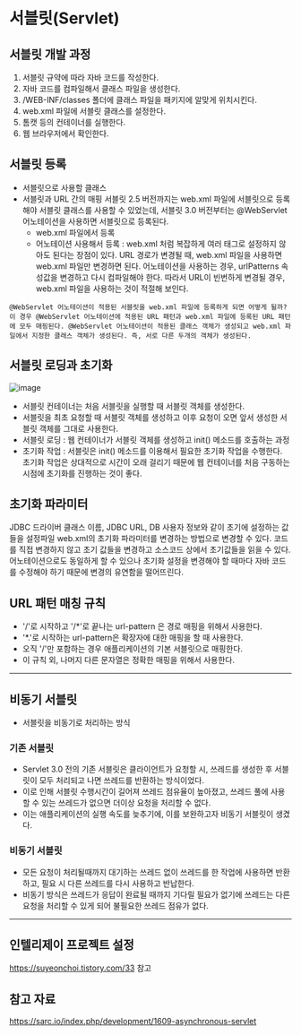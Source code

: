 # 서블릿(Servlet)

## 서블릿 개발 과정
1. 서블릿 규약에 따라 자바 코드를 작성한다.
2. 자바 코드를 컴파일해서 클래스 파일을 생성한다.
3. /WEB-INF/classes 폴더에 클래스 파일을 패키지에 알맞게 위치시킨다.
4. web.xml 파일에 서블릿 클래스를 설정한다.
5. 톰캣 등의 컨테이너를 실행한다.
6. 웹 브라우저에서 확인한다.

## 서블릿 등록
* 서블릿으로 사용할 클래스
* 서블릿과 URL 간의 매핑
    서블릿 2.5 버전까지는 web.xml 파일에 서블릿으로 등록해야 서블릿 클래스를 사용할 수 있었는데, 서블릿 3.0 버전부터는 @WebServlet 어노테이션을 사용하면 서블릿으로 등록된다.
    * web.xml 파일에서 등록
    * 어노테이션 사용해서 등록 : web.xml 처럼 복잡하게 여러 태그로 설정하지 않아도 된다는 장점이 있다.
    URL 경로가 변경될 때, web.xml 파일을 사용하면 web.xml 파일만 변경하면 된다. 어노테이션을 사용하는 경우, urlPatterns 속성값을 변경하고 다시 컴파일해야 한다. 따라서 URL이 빈번하게 변경될 경우, web.xml 파일을 사용하는 것이 적절해 보인다.
```
@WebServlet 어노테이션이 적용된 서블릿을 web.xml 파일에 등록하게 되면 어떻게 될까?
이 경우 @WebServlet 어노테이션에 적용된 URL 패턴과 web.xml 파일에 등록된 URL 패턴에 모두 매핑된다. @WebServlet 어노테이션이 적용된 클래스 객체가 생성되고 web.xml 파일에서 지정한 클래스 객체가 생성된다. 즉, 서로 다른 두개의 객체가 생성된다.
```

## 서블릿 로딩과 초기화
![image](https://github.com/kmularise/TIL/assets/106499310/9dd3b0b6-cb23-48b7-b91f-63ea1194c7f8)
* 서블릿 컨테이너는 처음 서블릿을 실행할 때 서블릿 객체를 생성한다.
* 서블릿을 최초 요청할 때 서블릿 객체를 생성하고 이후 요청이 오면 앞서 생성한 서블릿 객체를 그대로 사용한다.
* 서블릿 로딩 : 웹 컨테이너가 서블릿 객체를 생성하고 init() 메소드를 호출하는 과정
* 초기화 작업 : 서블릿은 init() 메소드를 이용해서 필요한 초기화 작업을 수행한다. 초기화 작업은 상대적으로 시간이 오래 걸리기 때문에 웹 컨테이너를 처음 구동하는 시점에 초기화를 진행하는 것이 좋다.

## 초기화 파라미터
JDBC 드라이버 클래스 이름, JDBC URL, DB 사용자 정보와 같이 초기에 설정하는 값들을 설정파일 web.xml의 초기화 파라미터를 변경하는 방법으로 변경할 수 있다. 코드를 직접 변경하지 않고 초기 값들을 변경하고 소스코드 상에서 초기값들을 읽을 수 있다. 어노테이션으로도 동일하게 할 수 있으나 초기화 설정을 변경해야 할 때마다 자바 코드를 수정해야 하기 때문에 변경의 유연함을 떨어뜨린다.

## URL 패턴 매칭 규칙
* '/'로 시작하고 '/*'로 끝나는 url-pattern 은 경로 매핑을 위해서 사용한다.
* '*.'로 시작하는 url-pattern은 확장자에 대한 매핑을 할 때 사용한다.
* 오직 '/'만 포함하는 경우 애플리케이션의 기본 서블릿으로 매핑한다.
* 이 규칙 외, 나머지 다른 문자열은 정확한 매핑을 위해서 사용한다.
_______________
## 비동기 서블릿 
* 서블릿을 비동기로 처리하는 방식
### 기존 서블릿
* Servlet 3.0 전의 기존 서블릿은 클라이언트가 요청할 시, 쓰레드를 생성한 후 서블릿이 모두 처리되고 나면 쓰레드를 반환하는 방식이었다.
* 이로 인해 서블릿 수행시간이 길어져 쓰레드 점유율이 높아졌고, 쓰레드 풀에 사용할 수 있는 쓰레드가 없으면 더이상 요청을 처리할 수 없다.
* 이는 애플리케이션의 실행 속도를 늦추기에, 이를 보완하고자 비동기 서블릿이 생겼다.
### 비동기 서블릿
* 모든 요청이 처리될때까지 대기하는 쓰레드 없이 쓰레드를 한 작업에 사용하면 반환하고, 필요 시 다른 쓰레드를 다시 사용하고 반납한다.
* 비동기 방식은 쓰레드가 응답이 완료될 때까지 기다릴 필요가 없기에 쓰레드는 다른 요청을 처리할 수 있게 되어 불필요한 쓰레드 점유가 없다.
___________________
## 인텔리제이 프로젝트 설정
https://suyeonchoi.tistory.com/33 참고

## 참고 자료
https://sarc.io/index.php/development/1609-asynchronous-servlet
